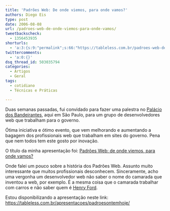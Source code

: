 ```yaml
---
title: 'Padrões Web: De onde viemos, para onde vamos?'
authors: Diego Eis
type: post
date: 2006-08-08
url: /padroes-web-de-onde-viemos-para-onde-vamos/
tweetbackscheck:
  - 1356453935
shorturls:
  - 'a:3:{s:9:"permalink";s:66:"https://tableless.com.br/padroes-web-de-onde-viemos-para-onde-vamos";s:7:"tinyurl";s:26:"https://tinyurl.com/3rkm72s";s:4:"isgd";s:19:"https://is.gd/lezaLP";}'
twittercomments:
  - 'a:0:{}'
dsq_thread_id: 503035794
categories:
  - Artigos
  - Geral
tags:
  - cotidiano
  - Técnicas e Práticas

---
```

Duas semanas passadas, fui convidado para fazer uma palestra no [Palácio dos Bandeirantes][1], aqui em São Paulo, para um grupo de desenvolvedores web que trabalham para o governo.
  
Ótima iniciativa e ótimo evento, que vem melhorando e aumentando a bagagem dos profissionais web que trabalham em sites do governo. Pena que nem todos tem este gosto por inovação.

O título da minha apresentação foi: [Padrões Web: de onde viemos, para onde vamos?][2]
  
Onde falei um pouco sobre a história dos Padrões Web. Assunto muito interessante que muitos profissionais desconhecem. Sinceramente, acho uma vergonha um desenvolvedor web não saber o nome do camarada que inventou a web, por exemplo. É a mesma coisa que o camarada trabalhar com carros e não saber quem é [Henry Ford][3].

Estou disponibilizando a apresentação neste link: <https://tableless.com.br/apresentacoes/padroesontemhoje/>

 [1]: https://pt.wikipedia.org/wiki/Pal%C3%A1cio_dos_Bandeirantes
 [2]: https://tableless.com.br/apresentacoes/padroesontemhoje/
 [3]: https://pt.wikipedia.org/wiki/Henry_Ford